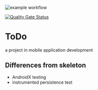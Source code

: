 ![example workflow](https://github.com/devtty/org.dieschnittstelle.mobile.android.skeleton/actions/workflows/build.yaml/badge.svg)

[![Quality Gate Status](https://sonarcloud.io/api/project_badges/measure?project=devtty_org.dieschnittstelle.mobile.android.skeleton&metric=alert_status)](https://sonarcloud.io/summary/new_code?id=devtty_org.dieschnittstelle.mobile.android.skeleton)

# ToDo

a project in mobile application development

## Differences from skeleton

- AndroidX testing
- instrumented persistence test
